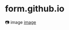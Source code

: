 # form.github.io

📷 image
[image](https://drive.google.com/file/d/1-uCyh-bGojQzQIpuMHhmBMdNi4lH7sCa/view?usp=sharing)
